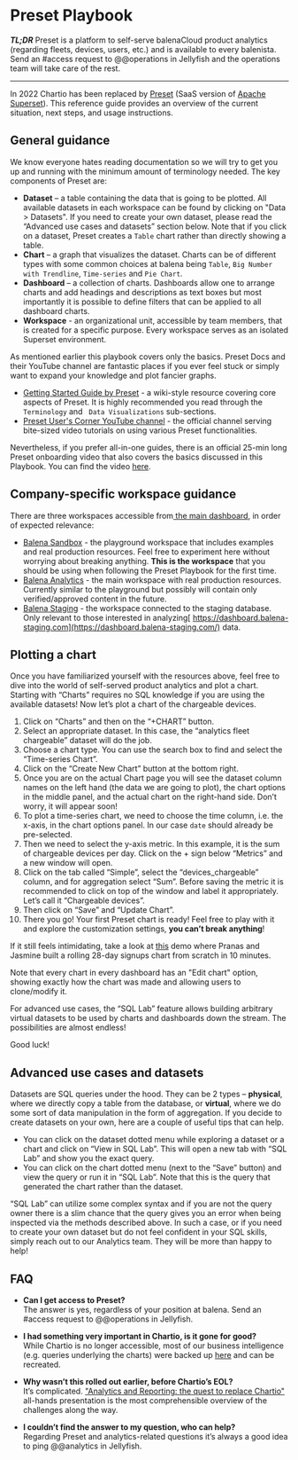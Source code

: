 # Preset Playbook

**_TL;DR_** Preset is a platform to self-serve balenaCloud product analytics (regarding fleets, devices, users, etc.) and is available to every balenista.
Send an #access request to @@operations in Jellyfish and the operations team will take care of the rest.

---

In 2022 Chartio has been replaced by [Preset](https://preset.io/) (SaaS version of [Apache Superset](https://superset.apache.org/)). This reference guide provides an overview of the current situation, next steps, and usage instructions.

## General guidance

We know everyone hates reading documentation so we will try to get you up and running with the minimum amount of terminology needed. The key components of Preset are:
* **Dataset** – a table containing the data that is going to be plotted. All available datasets in each workspace can be found by clicking on "Data > Datasets". If you need to create your own dataset, please read the “Advanced use cases and datasets” section below. Note that if you click on a dataset, Preset creates a `Table` chart rather than directly showing a table.
*  **Chart** – a graph that visualizes the dataset. Charts can be of different types with some common choices at balena being `Table`, `Big Number with Trendline`, `Time-series` and `Pie Chart`.  
*  **Dashboard** – a collection of charts. Dashboards allow one to arrange charts and add headings and descriptions as text boxes but most importantly it is possible to define filters that can be applied to all dashboard charts.
*  **Workspace** - an organizational unit, accessible by team members, that is created for a specific purpose. Every workspace serves as an isolated Superset environment.

As mentioned earlier this playbook covers only the basics. Preset Docs and their YouTube channel are fantastic places if you ever feel stuck or simply want to expand your knowledge and plot fancier graphs.
* [Getting Started Guide by Preset](https://docs.preset.io/docs/welcome-to-preset) - a wiki-style resource covering core aspects of Preset. It is highly recommended you read through the `Terminology` and ` Data Visualizations` sub-sections.
* [Preset User's Corner YouTube channel](https://www.youtube.com/channel/UCzg8opP7sG8n0Mi0e8yeqAg) - the official channel serving bite-sized video tutorials on using various Preset functionalities.

Nevertheless, if you prefer all-in-one guides, there is an official 25-min long Preset onboarding video that also covers the basics discussed in this Playbook. You can find the video [here](https://youtu.be/hvp4NMgifqY).

## Company-specific workspace guidance

There are three workspaces accessible from[ the main dashboard](https://manage.app.preset.io/app), in order of expected relevance:
* [Balena Sandbox](https://868c5593.us2a.app.preset.io/) - the playground workspace that includes examples and real production resources. Feel free to experiment here without worrying about breaking anything. **This is the workspace** that you should be using when following the Preset Playbook for the first time.
* [Balena Analytics](https://373617ab.us2a.app.preset.io/) - the main workspace with real production resources. Currently similar to the playground but possibly will contain only verified/approved content in the future.
* [Balena Staging](https://d0671a1a.us2a.app.preset.io/) - the workspace connected to the staging database. Only relevant to those interested in analyzing[ https://dashboard.balena-staging.com](https://dashboard.balena-staging.com/) data.

## Plotting a chart

Once you have familiarized yourself with the resources above, feel free to dive into the world of self-served product analytics and plot a chart. Starting with “Charts” requires no SQL knowledge if you are using the available datasets! Now let’s plot a chart of the chargeable devices.
1. Click on “Charts” and then on the “+CHART” button.
2. Select an appropriate dataset. In this case, the “analytics fleet chargeable” dataset will do the job.
3. Choose a chart type. You can use the search box to find and select the “Time-series Chart”.
4. Click on the “Create New Chart” button at the bottom right.
5. Once you are on the actual Chart page you will see the dataset column names on the left hand (the data we are going to plot), the chart options in the middle panel, and the actual chart on the right-hand side. Don’t worry, it will appear soon!
6. To plot a time-series chart, we need to choose the time column, i.e. the x-axis, in the chart options panel. In our case `date` should already be pre-selected.
7. Then we need to select the y-axis metric. In this example, it is the sum of chargeable devices per day. Click on the + sign below “Metrics” and a new window will open.
8. Click on the tab called “Simple”, select the “devices_chargeable” column, and for aggregation select “Sum”. Before saving the metric it is recommended to click on top of the window and label it appropriately. Let’s call it “Chargeable devices”.
9.  Then click on “Save” and “Update Chart”.
10. There you go! Your first Preset chart is ready! Feel free to play with it and explore the customization settings, **you can’t break anything**!

If it still feels intimidating, take a look at [this](https://drive.google.com/file/d/1t7Tl_kQzRyvt7WR9rZXHMCgnci95YS6c) demo where Pranas and Jasmine built a rolling 28-day signups chart from scratch in 10 minutes.

Note that every chart in every dashboard has an "Edit chart" option, showing exactly how the chart was made and allowing users to clone/modify it.

For advanced use cases, the “SQL Lab” feature allows building arbitrary virtual datasets to be used by charts and dashboards down the stream. The possibilities are almost endless!

Good luck!

## Advanced use cases and datasets

Datasets are SQL queries under the hood. They can be 2 types – **physical**, where we directly copy a table from the database, or **virtual**, where we do some sort of data manipulation in the form of aggregation.
If you decide to create datasets on your own, here are a couple of useful tips that can help.
* You can click on the dataset dotted menu while exploring a dataset or a chart and click on “View in SQL Lab”. This will open a new tab with “SQL Lab” and show you the exact query.
* You can click on the chart dotted menu (next to the “Save” button) and view the query or run it in “SQL Lab”. Note that this is the query that generated the chart rather than the dataset.

“SQL Lab” can utilize some complex syntax and if you are not the query owner there is a slim chance that the query gives you an error when being inspected via the methods described above. In such a case, or if you need to create your own dataset but do not feel confident in your SQL skills, simply reach out to our Analytics team. They will be more than happy to help!

## FAQ

- **Can I get access to Preset?**  
The answer is yes, regardless of your position at balena. Send an #access request to @@operations in Jellyfish.

- **I had something very important in Chartio, is it gone for good?**  
While Chartio is no longer accessible, most of our business intelligence (e.g. queries underlying the charts) were backed up [here](https://github.com/balena-io/analytics-pipeline/tree/master/chartio/backup) and can be recreated.

- **Why wasn’t this rolled out earlier, before Chartio’s EOL?**  
It’s complicated. ["Analytics and Reporting: the quest to replace Chartio"](https://github.com/balena-io/balena-io/wiki/All-hands-presentations#fri-january-28--2022-analytics-and-reporting-the-quest-to-replace-chartio) all-hands presentation is the most comprehensible overview of the challenges along the way.

- **I couldn’t find the answer to my question, who can help?**  
Regarding Preset and analytics-related questions it’s always a good idea to ping @@analytics in Jellyfish.
